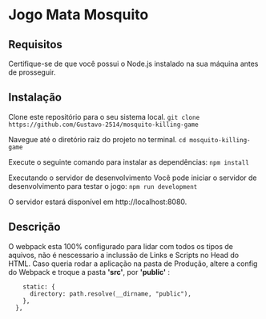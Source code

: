 # Jogo Mata Mosquito

## Requisitos
Certifique-se de que você possui o Node.js instalado na sua máquina antes de prosseguir.

## Instalação
Clone este repositório para o seu sistema local.
```git clone https://github.com/Gustavo-2514/mosquito-killing-game```

Navegue até o diretório raiz do projeto no terminal.
``cd mosquito-killing-game``

Execute o seguinte comando para instalar as dependências:
```npm install```

Executando o servidor de desenvolvimento
Você pode iniciar o servidor de desenvolvimento para testar o jogo:
```npm run development```

O servidor estará disponível em http://localhost:8080.

## Descrição
O webpack esta 100% configurado para lidar com todos os tipos de aquivos, não é nescessario a inclussão de Links e Scripts no Head do HTML.
Caso queria rodar a aplicação na pasta de Produção, altere a config do Webpack e troque a pasta **'src'**, por **'public'** :
 
``` devServer: { 
    static: {
      directory: path.resolve(__dirname, "public"),
    },
  },
```

